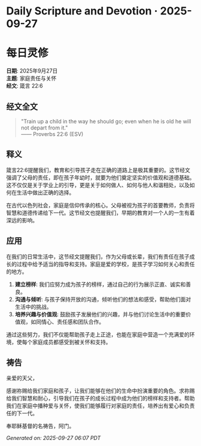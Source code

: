 # Daily Scripture and Devotion · 2025-09-27

# 每日灵修

**日期**: 2025年9月27日  
**主题**: 家庭责任与关怀  
**经文**: 箴言 22:6

## 经文全文

> "Train up a child in the way he should go; even when he is old he will not depart from it."  
> —— Proverbs 22:6 (ESV)

## 释义

箴言22:6提醒我们，教育和引导孩子走在正确的道路上是极其重要的。这节经文强调了父母的责任，即在孩子年幼时，就要为他们奠定坚实的价值观和道德基础。这不仅仅是关于学业上的引导，更是关于如何做人、如何与他人和谐相处，以及如何在生活中做出正确的选择。

在古代以色列社会，家庭是信仰传承的核心。父母被视为孩子的首要教师，负责将智慧和道德传递给下一代。这节经文也提醒我们，早期的教育对一个人的一生有着深远的影响。

## 应用

在我们的日常生活中，这节经文提醒我们，作为父母或长辈，我们有责任在孩子成长的过程中给予适当的指导和支持。家庭是爱的学校，是孩子学习如何关心和责任的地方。

1. **建立榜样**: 我们应努力成为孩子的榜样，通过自己的行为展示正直、诚实和善良。
2. **沟通与倾听**: 与孩子保持开放的沟通，倾听他们的想法和感受，帮助他们面对生活中的挑战。
3. **培养兴趣与价值观**: 鼓励孩子发展他们的兴趣，并与他们讨论生活中的重要价值观，如同情心、责任感和团队合作。

通过这些努力，我们不仅能帮助孩子走上正途，也能在家庭中营造一个充满爱的环境，使每个家庭成员都感受到被关怀和支持。

## 祷告

亲爱的天父，

感谢祢赐给我们家庭和孩子，让我们能够在他们的生命中扮演重要的角色。求祢赐给我们智慧和耐心，引导我们在孩子的成长过程中成为他们的榜样和支持者。帮助我们在家庭中播种爱与关怀，使我们能够履行对家庭的责任，培养出有爱心和负责任的下一代。

奉耶稣基督的名祷告，阿门。

_Generated on: 2025-09-27 06:07 PDT_
